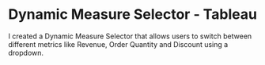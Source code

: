 # Dynamic Measure Selector - Tableau

I created a Dynamic Measure Selector that allows users to switch between different metrics like Revenue, Order Quantity and Discount using a dropdown.
